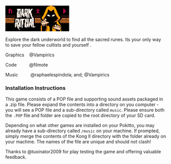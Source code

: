 <a name="top"></a><img src="/distributable/DarkRitual_POPBanner.png" data-canonical-src="/distributable/DarkRitual_POPBanner.png" />

Explore the dark underworld to find all the sacred runes.  Its your only way to save your fellow cultists and yourself .

Graphics&nbsp;&nbsp;&nbsp;&nbsp;@Vampirics

Code&nbsp;&nbsp;&nbsp;&nbsp;&nbsp;&nbsp;&nbsp;&nbsp;&nbsp;&nbsp;@filmote

Music&nbsp;&nbsp;&nbsp;&nbsp;&nbsp;&nbsp;&nbsp;&nbsp;&nbsp;&nbsp;@raphaelespindola;&nbsp;and;&nbsp;@Vampirics

### Installation Instructions

This game consists of a POP file and supporting sound assets packaged in a .zip file. Please expand the contents into a directory on you computer - you will see a POP file and a sub-directory called `music`. Please ensure both the `.POP` file and folder are copied to the root directory of your SD card.

Depending on what other games are installed on your Pokitto, you may already have a sub-directory called `/music` on your machine. If prompted, simply merge the contents of the Kong II directory with the folder already on your machine. The names of the file are unique and should not clash!
<br/>

Thanks to @tuxinator2009 for play testing the game and offering valuable feedback.
